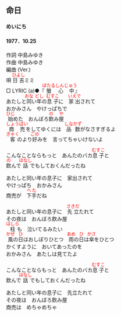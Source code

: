 <style type="text/css">
	ruby{
	    ruby-position: over;
	}
	ruby > rt{font-size: 12px;color:red;}
	p{font:16px;font-size: '楷体'}
</style>
## 命日
#### めいにち
#### 1977．10.25


作詞    中島みゆき  
作曲    中島みゆき  
編曲 (Ver.)  
唄      <ruby><rb>日吉</rb><rp>(</rp><rt>ひよし</rt><rp>)</rp></ruby>ミミ  
□ LYRIC (a)●『<ruby><rb>螢</rb><rp>(</rp><rt>ぼたる</rt><rp>)</rp></ruby><ruby><rb>心中</rb><rp>(</rp><rt>しんじゅう</rt><rp>)</rp></ruby>』
   
あたしと<ruby><rb>同</rb><rp>(</rp><rt>おな</rt><rp>)</rp></ruby>い<ruby><rb>年</rb><rp>(</rp><rt>どし</rt><rp>)</rp></ruby>の<ruby><rb>息子</rb><rp>(</rp><rt>むすこ</rt><rp>)</rp></ruby>に　<ruby><rb>家出</rb><rp>(</rp><rt>いえで</rt><rp>)</rp></ruby>されて  
おかみさん　やけっぱちで  
<ruby><rb>始</rb><rp>(</rp><rt>ひじ</rt><rp>)</rp></ruby>めた　おんぼろ<ruby><rb>飲</rb><rp>(</rp><rt>の</rt><rp>)</rp></ruby>み<ruby><rb>屋</rb><rp>(</rp><rt>や</rt><rp>)</rp></ruby>  
<ruby><rb>商売</rb><rp>(</rp><rt>しょうばい</rt><rp>)</rp></ruby>をしてゆくには　<ruby><rb>品数</rb><rp>(</rp><rt>しなかず</rt><rp>)</rp></ruby>がなさすぎるよ  
<ruby><rb>客</rb><rp>(</rp><rt>きゃく</rt><rp>)</rp></ruby>のより<ruby><rb>好</rb><rp>(</rp><rt>ごの</rt><rp>)</rp></ruby>みを　言ってちゃいけないよ  
  
こんなことならもっと　あんたのバカ<ruby><rb>息子</rb><rp>(</rp><rt>むすこ</rt><rp>)</rp></ruby>と  
<ruby><rb>飲</rb><rp>(</rp><rt>の</rt><rp>)</rp></ruby>んで<ruby><rb>話</rb><rp>(</rp><rt>はなし</rt><rp>)</rp></ruby>でもしておくんだったね  
  
あたしと同い年の息子に　家出されて  
やけっぱち　おかみさん  
商売が　<ruby><rb>下手</rb><rp>(</rp><rt>へた</rt><rp>)</rp></ruby>だね  
  
あたしと同い年の息子に　<ruby><rb>先立</rb><rp>(</rp><rt>さきだ</rt><rp>)</rp></ruby>たれて  
その夜は　おんぼろ飲み屋  
<ruby><rb>柱</rb><rp>(</rp><rt>はしら</rt><rp>)</rp></ruby>も　泣いてるみたい  
<ruby><rb>風</rb><rp>(</rp><rt>かぜ</rt><rp>)</rp></ruby>の<ruby><rb>日</rb><rp>(</rp><rt>ひ</rt><rp>)</rp></ruby>はおしぼりひとつ　<ruby><rb>雨</rb><rp>(</rp><rt>あめ</rt><rp>)</rp></ruby>の<ruby><rb>日</rb><rp>(</rp><rt>ひ</rt><rp>)</rp></ruby>は<ruby><rb>傘</rb><rp>(</rp><rt>かさ</rt><rp>)</rp></ruby>をひとつ  
かくすように　おいてあったのを  
おかみさん　あたしは見てたよ  
  
こんなことならもっと　あんたのバカ<ruby><rb>息子</rb><rp>(</rp><rt>むすこ</rt><rp>)</rp></ruby>と  
飲んで<ruby><rb>話</rb><rp>(</rp><rt>はなし</rt><rp>)</rp></ruby>でもしておくんだったね  
  
あたしと同い年の息子に　先立たれて  
その夜は　おんぼろ飲み屋  
商売は　めちゃめちゃ  
